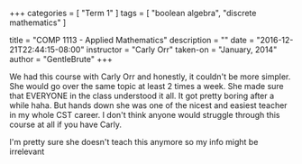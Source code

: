 +++
categories = [
    "Term 1"
]
tags = [
    "boolean algebra",
    "discrete mathematics"
]

title = "COMP 1113 - Applied Mathematics"
description = ""
date = "2016-12-21T22:44:15-08:00"
instructor = "Carly Orr"
taken-on = "January, 2014"
author = "GentleBrute"
+++

We had this course with Carly Orr and honestly, it couldn't be more simpler. She would go over the same topic at least 2 times a week. She made sure that EVERYONE in the class understood it all. It got pretty boring after a while haha. But hands down she was one of the nicest and easiest teacher in my whole CST career. I don't think anyone would struggle through this course at all if you have Carly.

I'm pretty sure she doesn't teach this anymore so my info might be irrelevant 
